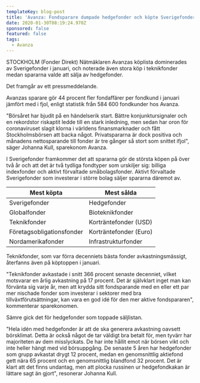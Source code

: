 ```yaml
---
templateKey: blog-post
title: 'Avanza: Fondsparare dumpade hedgefonder och köpte Sverigefonder'
date: 2020-01-30T08:19:24.970Z
sponsored: false
featured: false
tags:
  - Avanza
---
```

STOCKHOLM (Fonder Direkt) Nätmäklaren Avanzas köplista dominerades av Sverigefonder i januari, och noterade även stora köp i teknikfonder medan spararna valde att sälja av hedgefonder.

Det framgår av ett pressmeddelande.

Avanzas sparare gör 44 procent fler fondaffärer per fondkund i januari jämfört med i fjol, enligt statistik från 584 600 fondkunder hos Avanza.

"Börsåret har bjudit på en händelserik start. Bättre konjunktursignaler och en rekordstor riskaptit ledde till en stark inledning, men sedan har oron för coronaviruset slagit klorna i världens finansmarknader och fått Stockholmsbörsen att backa något. Privatspararna är dock positiva och månadens nettosparande till fonder är tre gånger så stort som snittet ifjol", säger Johanna Kull, sparekonom Avanza.

I Sverigefonder framkommer det att spararna gör de största köpen på över två år och att det är två tydliga fondtyper som urskiljer sig: billiga indexfonder och aktivt förvaltade småbolagsfonder. Aktivt förvaltade Sverigefonder som investerar i större bolag säljer spararna däremot av.

<!--StartFragment-->

| **Mest köpta**            | **Mest sålda**         |
| ------------------------- | ---------------------- |
| Sverigefonder             | Hedgefonder            |
| Globalfonder              | Bioteknikfonder        |
| Teknikfonder              | Korträntefonder (USD)  |
| Företagsobligationsfonder | Korträntefonder (Euro) |
| Nordamerikafonder         | Infrastrukturfonder    |



<!--EndFragment-->



Teknikfonder, som var förra decenniets bästa fonder avkastningsmässigt, återfanns även på köptoppen i januari.

"Teknikfonder avkastade i snitt 366 procent senaste decenniet, vilket motsvarar en årlig avkastning på 17 procent. Det är självklart inget man kan förvänta sig varje år, men att krydda sitt fondsparande med en eller ett par mer nischade fonder som investerar i sektorer med bra tillväxtförutsättningar, kan vara en god idé för den mer aktive fondspararen", kommenterar sparekonomen.

Sämre gick det för hedgefonder som toppade säljlistan.

"Hela idén med hedgefonder är att de ska generera avkastning oavsett börsklimat. Detta är också något de tar väldigt bra betalt för, men tyvärr har majoriteten av dem misslyckats. De har inte hållit emot när börsen vikt och inte heller hängt med vid börsuppgång. De senaste 5 åren har hedgefonder som grupp avkastat drygt 12 procent, medan en genomsnittlig aktiefond gett nära 65 procent och en genomsnittlig blandfond 32 procent. Det är klart att det finns undantag, men att plocka russinen ur hedgefondkakan är lättare sagt än gjort", resonerar Johanna Kull.
